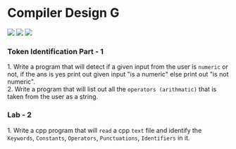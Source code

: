 # Compiler Design G
<img src ="https://img.shields.io/github/issues/tahsinhasib/Compiler-Design.svg"> <img src = "https://img.shields.io/github/stars/tahsinhasib/Compiler-Design.svg"> <img src= "https://img.shields.io/badge/Maintained%3F-yes-green.svg"> 

<div>
  <h3>Token Identification Part - 1</h3>
  1. Write a program that will detect if a given input from the user is <code>numeric</code> or not, if the ans is yes print out given input "is a numeric" else print out "is not numeric".<br>
  2. Write a program that will list out all the <code>operators (arithmatic)</code> that is taken from the user as a string.
  <h3>Lab - 2</h3>
  1. Write a cpp program that will <code>read</code> a cpp <code>text</code> file and identify the <code>Keywords</code>, <code>Constants</code>, <code>Operators</code>, <code>Punctuations</code>, <code>Identifiers</code> in it.
</div>
